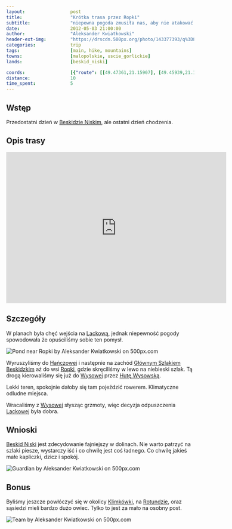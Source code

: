 ```yaml
---
layout:                 post
title:                  "Krótka trasa przez Ropki"
subtitle:               "niepewna pogoda zmusiła nas, aby nie atakować Lackowej"
date:                   2012-05-03 21:00:00
author:                 "Aleksander Kwiatkowski"
header-ext-img:         "https://drscdn.500px.org/photo/143377393/q%3D80_m%3D2000/b8736231e9ab23d6aa6737b7d3deec8a"
categories:             trip
tags:                   [main, hike, mountains]
towns:                  [malopolskie, uscie_gorlickie]
lands:                  [beskid_niski]

coords:                 [{"route": [[49.47361,21.15907], [49.45939,21.12250], [49.44237,21.14422], [49.44153,21.17383]], "type": "hike"}, {"route": [[49.57662,21.06881], [49.58569,21.04589], [49.60355,21.04220], [49.62696,20.96942], [49.62402,20.91749], [49.61228,20.87415], [49.61696,20.86659], [49.61912,20.77879], [49.60683,20.75982], [49.62018,20.74772], [49.62418,20.71948], [49.64086,20.69262], [49.67542,20.68197], [49.67898,20.65313], [49.69186,20.65451], [49.69697,20.66103], [49.71495,20.64095], [49.73826,20.63700], [49.74314,20.62378], [49.79037,20.65021], [49.79746,20.64438], [49.81242,20.68060], [49.85073,20.68798], [49.85422,20.63391], [49.88547,20.60636], [49.96471,20.60309]], "type": "car"}]
distance:               10
time_spent:             5
---
```


[wiki-beskid-niski]:            https://pl.wikipedia.org/wiki/Beskid_Niski
[wiki-lackowa]:                 https://pl.wikipedia.org/wiki/Lackowa
[wiki-hanczowa]:                https://pl.wikipedia.org/wiki/Ha%C5%84czowa
[wiki-gsb]:                     https://pl.wikipedia.org/wiki/G%C5%82%C3%B3wny_Szlak_Beskidzki
[wiki-ropki]:                   https://pl.wikipedia.org/wiki/Ropki
[wiki-wysowa]:                  https://pl.wikipedia.org/wiki/Wysowa-Zdr%C3%B3j
[wiki-huta-wysowska]:           https://pl.wikipedia.org/wiki/Huta_Wysowska
[wiki-klimkowka]:               https://pl.wikipedia.org/wiki/Jezioro_Klimkowskie
[wiki-rotunda]:                 https://pl.wikipedia.org/wiki/Rotunda_(g%C3%B3ra)

Wstęp
-----

Przedostatni dzień w [Beskidzie Niskim][wiki-beskid-niski], ale ostatni dzień chodzenia.

Opis trasy
----------

<iframe height='405' width='590' frameborder='0' allowtransparency='true' scrolling='no' src='https://www.strava.com/activities/167091753/embed/9db8353c65fb6e436ffbcb44b5dc432ecc1b9622'></iframe>

Szczegóły
---------

W planach była chęć wejścia na [Lackową][wiki-lackowa], jednak niepewność pogody spowodowała że opuściliśmy sobie ten pomysł.

<div class='pixels-photo'>
  <p>
    <img src='https://drscdn.500px.org/photo/118550667/m%3D900/d189dacf03d2dace8a1b1db908f0614f' alt='Pond near Ropki by Aleksander Kwiatkowski on 500px.com'>
  </p>
  <a href='https://500px.com/photo/118550667/pond-near-ropki-by-aleksander-kwiatkowski' alt='Pond near Ropki by Aleksander Kwiatkowski on 500px.com'></a>
</div>
<script type='text/javascript' src='https://500px.com/embed.js'></script>

Wyruszyliśmy do [Hańczowej][wiki-hanczowa] i następnie na zachód [Głównym Szlakiem Beskidzkim][wiki-gsb]
aż do wsi [Ropki][wiki-ropki], gdzie skręciliśmy w lewo na niebieski szlak. Tą drogą kierowaliśmy się już do
[Wysowej][wiki-wysowa] przez [Hutę Wysowską][wiki-huta-wysowska].

Lekki teren, spokojnie  dałoby się tam pojeździć rowerem. Klimatyczne odludne miejsca.

Wracaliśmy z [Wysowej][wiki-wysowa] słysząc grzmoty, więc decyzja odpuszczenia [Lackowej][wiki-lackowa] była dobra.


Wnioski
-------

[Beskid Niski][wiki-beskid-niski] jest zdecydowanie fajniejszy w dolinach.
Nie warto patrzyć na szlaki piesze, wystarczy iść i co
chwilę jest coś ładnego. Co chwilę jakieś małe kapliczki, dzicz i spokój.

<div class='pixels-photo'>
  <p>
    <img src='https://drscdn.500px.org/photo/23972871/m%3D900/f007a7b41e513d7269a0340ca91c42b6' alt='Guardian by Aleksander Kwiatkowski on 500px.com'>
  </p>
  <a href='https://500px.com/photo/23972871/guardian-by-aleksander-kwiatkowski' alt='Guardian by Aleksander Kwiatkowski on 500px.com'></a>
</div>
<script type='text/javascript' src='https://500px.com/embed.js'></script>

Bonus
-----

Byliśmy jeszcze powłóczyć się w okolicy [Klimkówki][wiki-klimkowka], na [Rotundzie][wiki-rotunda],
oraz sąsiedzi mieli bardzo dużo owiec. Tylko to jest za mało na osobny post.

<div class='pixels-photo'>
  <p>
    <img src='https://drscdn.500px.org/photo/24108235/m%3D900/07a7b90be5d5705395386172800234a5' alt='Team by Aleksander Kwiatkowski on 500px.com'>
  </p>
  <a href='https://500px.com/photo/24108235/team-by-aleksander-kwiatkowski' alt='Team by Aleksander Kwiatkowski on 500px.com'></a>
</div>
<script type='text/javascript' src='https://500px.com/embed.js'></script>
